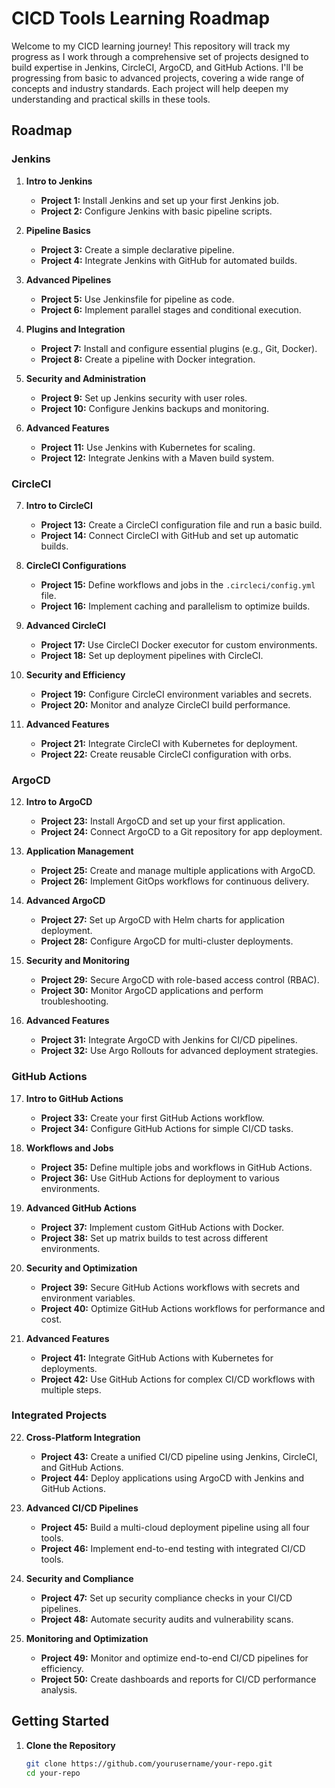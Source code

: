 # CICD Tools Learning Roadmap

Welcome to my CICD learning journey! This repository will track my progress as I work through a comprehensive set of projects designed to build expertise in Jenkins, CircleCI, ArgoCD, and GitHub Actions. I'll be progressing from basic to advanced projects, covering a wide range of concepts and industry standards. Each project will help deepen my understanding and practical skills in these tools.

## Roadmap

### Jenkins

1. **Intro to Jenkins**
   - **Project 1:** Install Jenkins and set up your first Jenkins job.
   - **Project 2:** Configure Jenkins with basic pipeline scripts.

2. **Pipeline Basics**
   - **Project 3:** Create a simple declarative pipeline.
   - **Project 4:** Integrate Jenkins with GitHub for automated builds.

3. **Advanced Pipelines**
   - **Project 5:** Use Jenkinsfile for pipeline as code.
   - **Project 6:** Implement parallel stages and conditional execution.

4. **Plugins and Integration**
   - **Project 7:** Install and configure essential plugins (e.g., Git, Docker).
   - **Project 8:** Create a pipeline with Docker integration.

5. **Security and Administration**
   - **Project 9:** Set up Jenkins security with user roles.
   - **Project 10:** Configure Jenkins backups and monitoring.

6. **Advanced Features**
   - **Project 11:** Use Jenkins with Kubernetes for scaling.
   - **Project 12:** Integrate Jenkins with a Maven build system.

### CircleCI

7. **Intro to CircleCI**
   - **Project 13:** Create a CircleCI configuration file and run a basic build.
   - **Project 14:** Connect CircleCI with GitHub and set up automatic builds.

8. **CircleCI Configurations**
   - **Project 15:** Define workflows and jobs in the `.circleci/config.yml` file.
   - **Project 16:** Implement caching and parallelism to optimize builds.

9. **Advanced CircleCI**
   - **Project 17:** Use CircleCI Docker executor for custom environments.
   - **Project 18:** Set up deployment pipelines with CircleCI.

10. **Security and Efficiency**
    - **Project 19:** Configure CircleCI environment variables and secrets.
    - **Project 20:** Monitor and analyze CircleCI build performance.

11. **Advanced Features**
    - **Project 21:** Integrate CircleCI with Kubernetes for deployment.
    - **Project 22:** Create reusable CircleCI configuration with orbs.

### ArgoCD

12. **Intro to ArgoCD**
    - **Project 23:** Install ArgoCD and set up your first application.
    - **Project 24:** Connect ArgoCD to a Git repository for app deployment.

13. **Application Management**
    - **Project 25:** Create and manage multiple applications with ArgoCD.
    - **Project 26:** Implement GitOps workflows for continuous delivery.

14. **Advanced ArgoCD**
    - **Project 27:** Set up ArgoCD with Helm charts for application deployment.
    - **Project 28:** Configure ArgoCD for multi-cluster deployments.

15. **Security and Monitoring**
    - **Project 29:** Secure ArgoCD with role-based access control (RBAC).
    - **Project 30:** Monitor ArgoCD applications and perform troubleshooting.

16. **Advanced Features**
    - **Project 31:** Integrate ArgoCD with Jenkins for CI/CD pipelines.
    - **Project 32:** Use Argo Rollouts for advanced deployment strategies.

### GitHub Actions

17. **Intro to GitHub Actions**
    - **Project 33:** Create your first GitHub Actions workflow.
    - **Project 34:** Configure GitHub Actions for simple CI/CD tasks.

18. **Workflows and Jobs**
    - **Project 35:** Define multiple jobs and workflows in GitHub Actions.
    - **Project 36:** Use GitHub Actions for deployment to various environments.

19. **Advanced GitHub Actions**
    - **Project 37:** Implement custom GitHub Actions with Docker.
    - **Project 38:** Set up matrix builds to test across different environments.

20. **Security and Optimization**
    - **Project 39:** Secure GitHub Actions workflows with secrets and environment variables.
    - **Project 40:** Optimize GitHub Actions workflows for performance and cost.

21. **Advanced Features**
    - **Project 41:** Integrate GitHub Actions with Kubernetes for deployments.
    - **Project 42:** Use GitHub Actions for complex CI/CD workflows with multiple steps.

### Integrated Projects

22. **Cross-Platform Integration**
    - **Project 43:** Create a unified CI/CD pipeline using Jenkins, CircleCI, and GitHub Actions.
    - **Project 44:** Deploy applications using ArgoCD with Jenkins and GitHub Actions.

23. **Advanced CI/CD Pipelines**
    - **Project 45:** Build a multi-cloud deployment pipeline using all four tools.
    - **Project 46:** Implement end-to-end testing with integrated CI/CD tools.

24. **Security and Compliance**
    - **Project 47:** Set up security compliance checks in your CI/CD pipelines.
    - **Project 48:** Automate security audits and vulnerability scans.

25. **Monitoring and Optimization**
    - **Project 49:** Monitor and optimize end-to-end CI/CD pipelines for efficiency.
    - **Project 50:** Create dashboards and reports for CI/CD performance analysis.

## Getting Started

1. **Clone the Repository**
   ```sh
   git clone https://github.com/yourusername/your-repo.git
   cd your-repo
